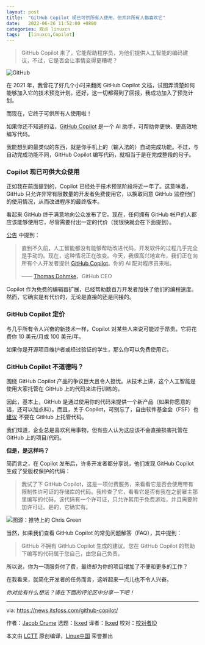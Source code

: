 ```yaml
---
layout: post
title:	"GitHub Copilot 现已可供所有人使用，但并非所有人都喜欢它"
date:	2022-06-26 11:52:00 +0800 
categories:	观点 linuxcn 
tags:	[linuxcn,Copilot]
---
```




> 
> GitHub Copilot 来了，它能帮助程序员，为他们提供人工智能的编码建议，不过，它是否会让事情变得更糟呢？
> 
> 
> 


![GitHub](/Asserts/Images//attachment/album/202206/26/115204xzz8uuxcxwtdcxdw.jpg)


在 2021 年，我曾花了好几个小时来翻阅 GitHub Copilot 文档，试图弄清楚如何能够加入它的技术预览计划。还好，这一切都得到了回报，我成功加入了预览计划。


而现在，它终于可供所有人使用啦！


如果你还不知道的话，[GitHub Copilot](https://copilot.github.com/) 是一个 AI 助手，可帮助你更快、更高效地编写代码。


我能想到的最类似的东西，就是你手机上的（输入法的）自动完成功能。不过，与自动完成功能不同，GitHub Copilot 编写代码，就相当于是在完成整段的句子。


### Copilot 现已可供大众使用


正如我在前面提到的，Copilot 已经处于技术预览阶段将近一年了。这意味着，GitHub 只允许非常有限数量的开发者免费使用它，以换取同意 GitHub 监控他们的使用情况，从而改进程序的最终版本。


看起来 GitHub 终于满意地向公众发布了它。现在，任何拥有 GitHub 帐户的人都应该能够使用它，尽管需要付出一定的代价（我很快就会在下面提到）。


[公告](https://github.blog/2022-06-21-github-copilot-is-generally-available-to-all-developers/) 中提到：



> 
> 直到不久前，人工智能都没有能够帮助改进代码，开发软件的过程几乎完全是手动的。现在，这种情况正在改变。今天，我很高兴地宣布，我们正在向所有个人开发者提供 [GitHub Copilot](http://copilot.github.com)。你的 AI 配对程序员来啦。
> 
> 
> —— [Thomas Dohmke](https://github.blog/author/ashtom/)，GitHub CEO
> 
> 
> 


Copilot 作为免费的编辑器扩展，已经帮助数百万开发者加快了他们的编程速度。然而，它确实是有代价的，无论是直接的还是间接的。


### GitHub Copilot 定价


与几乎所有令人兴奋的新技术一样，Copilot 对某些人来说可能过于昂贵。它将花费你 10 美元/月或 100 美元/年。


如果你是开源项目维护者或经过验证的学生，那么你可以免费使用它。


### GitHub Copilot 不道德吗？


围绕 GitHub Copilot 产品的争议巨大且令人担忧。从技术上讲，这个人工智能是使用大家托管在 GitHub 上的代码来进行训练的。


因此，基本上，GitHub 是通过使用你的代码来提供一个新产品（如果你愿意的话，还可以加点料）。而且，关于 Copilot，可别忘了，自由软件基金会（FSF）也 [建议](https://www.fsf.org/blogs/licensing/fsf-funded-call-for-white-papers-on-philosophical-and-legal-questions-around-copilot) 不要在 GitHub 上托管代码。


我们知道，企业总是喜欢利用事物，但有些人认为这应该不会直接损害托管在 GitHub 上的项目/代码。


**但是，是这样吗？**


简而言之，在 Copilot 发布后，许多开发者都分享说，他们发现 GitHub Copilot 生成了受版权保护的代码：



> 
> 我试了下 GitHub Copilot，这是一项付费服务​​，来看看它是否会使用带有限制性许可证的存储库的代码。我检查了它，看看它是否有我在之前雇主那里编写的代码，该代码有一个许可证，只允许其用于免费游戏，并且需要附加许可证。是的，它确实有。
> 
> 
> 


![图源：推特上的 Chris Green](/Asserts/Images//attachment/album/202206/26/115225zb1g28y82gpcpfso.png)


当然，如果我们查看 GitHub Copilot 的常见问题解答（FAQ），其中提到：



> 
> GitHub 不拥有 GitHub Copilot 生成的建议。您在 GitHub Copilot 的帮助下编写的代码属于您自己，由您自己负责。
> 
> 
> 


所以说，你为一项服务付了费，最终却为你的项目增加了不便和更多的工作？


在我看来，就简化开发者的任务而言，这听起来一点儿也不令人兴奋。


*你对此有什么想法？请在下面的评论区中分享一下吧！*




---


via: <https://news.itsfoss.com/github-copilot/>


作者：[Jacob Crume](https://news.itsfoss.com/author/jacob/) 选题：[lkxed](https://github.com/lkxed) 译者：[lkxed](https://github.com/lkxed) 校对：[校对者ID](https://github.com/%E6%A0%A1%E5%AF%B9%E8%80%85ID)


本文由 [LCTT](https://github.com/LCTT/TranslateProject) 原创编译，[Linux中国](https://linux.cn/) 荣誉推出
